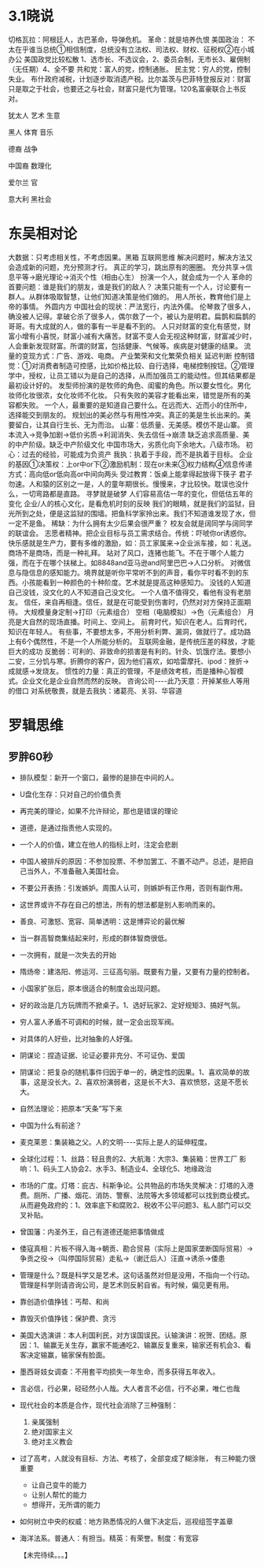 
# 3.1晓说
切格瓦拉：阿根廷人，古巴革命，导弹危机。
革命：就是培养仇恨
美国政治：
不太在乎谁当总统①相信制度，总统没有立法权、司法权、财权、征税权②在小城办公
美国政党比较松散
1、选市长、不选议会，2、委员会制，无市长3、雇佣制（无任期）4、全不要
共和党：富人的党，控制通胀。
民主党：穷人的党，控制失业。
布什政府减税，计划逐步取消遗产税。比尔盖茨与巴菲特登报反对：财富只是取之于社会，也要还之与社会，财富只是代为管理。120名富豪联合上书反对。

犹太人
艺术
生意

黑人
体育
音乐

德裔
战争

中国裔
数理化

爱尔兰
官

意大利
黑社会


# 东吴相对论
大数据：只考虑相关性，不考虑因果。黑箱
互联网思维
解决问题时，解决方法又会造成新的问题，充分预测才行。
真正的学习，跳出原有的圈圈。
充分共享→信息平等→磨光理论→消灭个性（相由心生）
扮演一个人，就会成为一个人
革命的首要问题：谁是我们的朋友，谁是我们的敌人？
决策只能有一个人，讨论要有一群人。从群体吸取智慧，让他们知道决策是他们做的。
用人所长，教育他们是上帝的事情。
外圆内方
中国社会的现状：严法宽行，内法外儒。
伦琴救了很多人，确没被人记得。拿破仑杀了很多人，偶尔救了一个，被认为是明君。扁鹊和扁鹊的哥哥。有大成就的人，做的事有一半是看不到的。
人只对财富的变化有感觉，财富小增有小喜悦，财富小减有大痛苦。财富不变人会无视这种财富，财富减少时，人会重新发现财富。所谓的财富，包括健康、气候等。疾病是对健康的结果。
流量的变现方式：广告、游戏、电商。
产业繁荣和文化繁荣负相关
延迟判断
控制错觉：①对消费者制造可控感，比如价格比较、自行选择，电梯控制按钮。②管理学中，授权，让员工错以为是自己的选择，从而加强员工的能动性。但其结果都是最初设计好的。
发型师扮演的是牧师的角色、闺蜜的角色。所以要女性化。男化妆师化妆很浓，女化妆师不化妆。
只有失败的美容才能看出来，错觉是所有的美容都失败。
一个人，最重要的是知道自己要什么。在远而大、近而小的住所中，选择能交到朋友的。
规划出的美必然与有用性冲突。真正的美是生长出来的。美要留白，让其自行生长、无为而治。
山寨：低质量、无美感。模仿不是山寨。
资本流入→竞争加剧→低价劣质→利润消失、失去信任→崩溃
缺乏追求高质量、美的中产阶级。缺乏中产阶级文化
中国市场大，劣质化向下余地大。八级市场。
初心：过去的经验，可能成为负资产
我执：执着于手段，而不是执着于目标。
企业的基因①决策权：上or中or下②激励机制：现在or未来③权力结构④信息传递方式：高向低or低向高or中间向两头
受过教育：饭桌上能拿得起放得下筷子
君子勿速。人和猿的区别之一是，人的童年期很长。慢慢来，才比较快。耽误也没什么，一切弯路都是直路。
寻梦就是破梦
人们容易高估一年的变化，但低估五年的变化
企业/人的核心文化，是看危机时刻的反映
我们的眼睛，就是我们的监狱，目光所到之处，便是这监狱的围墙。把鱼科学家拎出来。我们不知道谁发现了水，但一定不是鱼。
稀缺：为什么拥有太少后果会很严重？
校友会就是阔同学与阔同学的联谊会。
志愿者精神。把企业目标与员工需求结合。传统：吓唬你or诱惑你。快乐感就是生产力，要有多维的激励，如：员工家属来→企业派车接，如：礼送。
商场不是商场，而是一种礼拜。
站对了风口，连猪也能飞。不在于哪个人能力强，而在于在哪个扶梯上。如8848and亚马逊and阿里巴巴→人口分析。
对微信息与隐信息的感知能力。境界就是听你平常听不到的声音，看你平时看不到的东西。小孩能看到一种颜色的十种阶度。艺术就是提高这种感知力。
没钱的人知道自己没钱，没文化的人不知道自己没文化。
一个人值不值得交，看他有没有老朋友。
信任，来自再相逢。信任，就是在可能受到伤害时，仍然对对方保持正面期待。
大规模量身定制→打印（元素组合）
空相（电脑模拟）→色（元素组合）
月亮是大自然的现场直播。时间上、空间上。
前育时代，知识在老人。后育时代，知识在年轻人。
有些事，不要想太多，不用分析利弊、漏洞，做就行了。成功路上有6个偶然性，不是一个人所能分析的。
互联网金融，是传统压差的释放，才能巨大的成功
反脆弱：可利的、非致命的损害是有利的。针灸、饥饿疗法。要想小二安，三分饥与寒。折腾你的客户，因为他们喜欢，如哈雷摩托、ipod：挫折→成就感→发烧友。
惯性的力量：真正的管理，不是绩效考核，而是播种心智模式。企业文化是企业自然而然的反映。
咨询公司----此乃天意：开掉某些人等用的借口
对系统敬畏，就是去我执：诸葛亮、关羽、华容道

# 罗辑思维
## 罗胖60秒
- 排队模型：新开一个窗口，最惨的是排在中间的人。
- U盘化生存：只对自己的价值负责
- 再完美的理论，如果不允许辩论，那也是错误的理论
- 道德，是通过指责他人实现的。
- 一个人的价值，建立在他人的指标上时，注定会悲剧
- 中国人被排斥的原因：不参加投票、不参加罢工、不置不动产。总述，是把自己当外人，不准备融入美国社会。
- 不要公开表扬：引发嫉妒。周围人认可，则嫉妒有正作用，否则有副作用。
- 这世界或许不存在自己的想法，所有的想法都是别人影响而来的。
- 善良、可激怒、宽容、简单透明：这是博弈论的最优解
- 当一群高智商集结起来时，形成的群体智商很低。
- 一次拥有，就是一次失去的开始
- 隋炀帝：建洛阳、修运河、三征高句丽。既要有力量，又要有力量的控制者。
- 小国家扩张后，原本很适合的制度会出现问题。
- 好的政治是几方玩牌而不掀桌子。1、选好玩家2、定好规矩3、搞好气氛。
- 穷人富人矛盾不可调和的时候，就一定会出现军阀。
- 对具体的人好些，比对抽象的人好强。
- 阴谋论：捏造证据、论证必要非充分、不可证伪、爱国
- 阴谋论：把复杂的随机事件归因于单一的，确定性的因果。1、喜欢简单的故事，这是没长大。2、喜欢扮演弱者，这是长不大3、喜欢愤怒，这是不愿长大。

- 自然法理论：把原本“天条”写下来
- 中国为什么有前途？
- 麦克莱恩：集装箱之父。人的文明----实际上是人的延伸程度。
- 全球化过程：1、丝路：轻且贵的2、大航海：大宗3、集装箱：世界工厂
影响：1、码头工人协会2、水手3、制造业4、全球化5、地缘政治
- 市场的广度。灯塔：庇古、科斯争论。公共物品的市场失灵解决：灯塔的入港费。厕所、广播、烟花、消防、警察、法院等大多领域都可以找到商业模式。从而避免政府的：1、效率底下和腐败2、税收不公平问题3、私人部门可以交叉补贴。
- 曾国藩：内圣外王，自己有道德还能把事情做成
- 倭寇真相：片板不得入海→朝贡、勘合贸易（实际上是国家垄断国际贸易）→争贡之役→（叫停国际贸易）走私→（谢迁后人）汪直→诱杀→倭患
- 管理是什么？既是科学又是艺术。这句话虽然对但是没用，不指向一个行动。管理是科学则请咨询公司，是艺术则反躬自省。有时候，偏见更有用。
- 靠创造价值挣钱：丐帮、和尚
- 靠毁灭价值挣钱：保护费、贪污
- 美国大选演讲：本人利国利民，对方误国误民。认输演讲：祝贺、团结。原因：1、输赢无关生存，赢家不能通吃2、输赢反复重来，输家还有机会3、看客决定输赢，输家保有脸面。
- 墨西哥妓女调查：不用套平均损失一年生命，而多获得五年收入。

- 言必信，行必果，硁硁然小人哉。大人者言不必信，行不必果，唯仁也哉
- 现代社会的本质是合作，现代社会消除了三种强制：
    1. 亲属强制
    2. 绝对国家主义
    3. 绝对主义教会
- 过了高考，人就没有目标、方法、考核了，全部变成了糊涂账，
有三种能力很重要
    - 让自己变牛的能力
    - 让别人帮忙的能力
    - 想得开，无所谓的能力
- 如何树立中央的权威：地方熟悉情况的人做下决定后，巡视组签字盖章

- 海洋法系。普通人：有担当。精英：有荣誉。制度：有宽容




















    【未完待续。。。】
